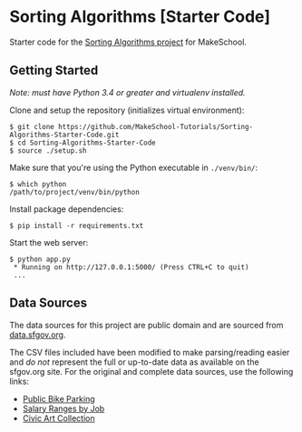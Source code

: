 # Sorting Algorithms [Starter Code]

Starter code for the [Sorting Algorithms project](https://github.com/MakeSchool-Tutorials/Sorting-Algorithms-Python) for MakeSchool.

## Getting Started

_Note: must have Python 3.4 or greater and virtualenv installed._

Clone and setup the repository (initializes virtual environment):

```shell-session
$ git clone https://github.com/MakeSchool-Tutorials/Sorting-Algorithms-Starter-Code.git
$ cd Sorting-Algorithms-Starter-Code
$ source ./setup.sh
```

Make sure that you're using the Python executable in `./venv/bin/`:

```shell-session
$ which python
/path/to/project/venv/bin/python
```

Install package dependencies:

```shell-session
$ pip install -r requirements.txt
```

Start the web server:

```shell-session
$ python app.py
 * Running on http://127.0.0.1:5000/ (Press CTRL+C to quit)
 ...
```

## Data Sources

The data sources for this project are public domain and are sourced from [data.sfgov.org](https://data.sfgov.org/).

The CSV files included have been modified to make parsing/reading easier and _do not_ represent the full or up-to-date data as available on the sfgov.org site. For the original and complete data sources, use the following links:

- [Public Bike Parking](https://data.sfgov.org/Transportation/Bicycle-Parking-Public-/w969-5mn4)
- [Salary Ranges by Job](https://data.sfgov.org/City-Management-and-Ethics/Salary-Ranges-by-Job-Classification/7h4w-reyq)
- [Civic Art Collection](https://data.sfgov.org/Culture-and-Recreation/SF-Civic-Art-Collection/zfw6-95su)
